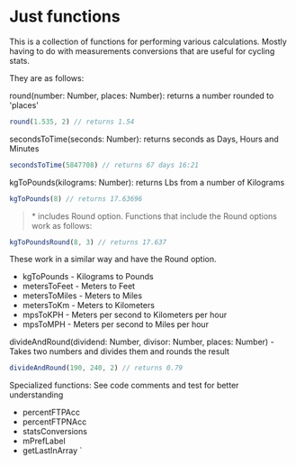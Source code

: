 # Just functions

This is a collection of functions for performing various calculations. Mostly having to do with measurements conversions that are useful for cycling stats.

They are as follows:

round(number: Number, places: Number): returns a number rounded to 'places'
```js
round(1.535, 2) // returns 1.54
```


secondsToTime(seconds: Number): returns seconds as Days, Hours and Minutes
```js
secondsToTime(5847708) // returns 67 days 16:21
```

kgToPounds(kilograms: Number): returns Lbs from a number of Kilograms
```js
kgToPounds(8) // returns 17.63696
```

> \* includes Round option. Functions that include the Round options work as follows:
```js
kgToPoundsRound(8, 3) // returns 17.637
```

These work in a similar way and have the Round option.
* kgToPounds - Kilograms to Pounds
* metersToFeet - Meters to Feet
* metersToMiles - Meters to Miles
* metersToKm - Meters to Kilometers
* mpsToKPH - Meters per second to Kilometers per hour
* mpsToMPH - Meters per second to Miles per hour


divideAndRound(dividend: Number, divisor: Number, places: Number) - Takes two numbers and divides them and rounds the result
```js
divideAndRound(190, 240, 2) // returns 0.79
```

Specialized functions: See code comments and test for better understanding

* percentFTPAcc
* percentFTPNAcc
* statsConversions
* mPrefLabel
* getLastInArray
`
